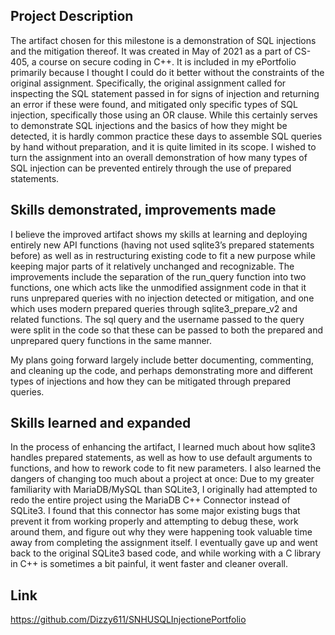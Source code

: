 ## Project Description

The artifact chosen for this milestone is a demonstration of SQL injections and the mitigation thereof. It was created in May of 2021 as a part of CS-405, a course on secure coding in C++. It is included in my ePortfolio primarily because I thought I could do it better without the constraints of the original assignment. Specifically, the original assignment called for inspecting the SQL statement passed in for signs of injection and returning an error if these were found, and mitigated only specific types of SQL injection, specifically those using an OR clause. While this certainly serves to demonstrate SQL injections and the basics of how they might be detected, it is hardly common practice these days to assemble SQL queries by hand without preparation, and it is quite limited in its scope. I wished to turn the assignment into an overall demonstration of how many types of SQL injection can be prevented entirely through the use of prepared statements.


## Skills demonstrated, improvements made

I believe the improved artifact shows my skills at learning and deploying entirely new API functions (having not used sqlite3’s prepared statements before) as well as in restructuring existing code to fit a new purpose while keeping major parts of it relatively unchanged and recognizable. The improvements include the separation of the run_query function into two functions, one which acts like the unmodified assignment code in that it runs unprepared queries with no injection detected or mitigation, and one which uses modern prepared queries through sqlite3_prepare_v2 and related functions. The sql query and the username passed to the query were split in the code so that these can be passed to both the prepared and unprepared query functions in the same manner. 

My plans going forward largely include better documenting, commenting, and cleaning up the code, and perhaps demonstrating more and different types of injections and how they can be mitigated through prepared queries. 


## Skills learned and expanded

In the process of enhancing the artifact, I learned much about how sqlite3 handles prepared statements, as well as how to use default arguments to functions, and how to rework code to fit new parameters. I also learned the dangers of changing too much about a project at once: Due to my greater familiarity with MariaDB/MySQL than SQLite3, I originally had attempted to redo the entire project using the MariaDB C++ Connector instead of SQLite3. I found that this connector has some major existing bugs that prevent it from working properly and attempting to debug these, work around them, and figure out why they were happening took valuable time away from completing the assignment itself. I eventually gave up and went back to the original SQLite3 based code, and while working with a C library in C++ is sometimes a bit painful, it went faster and cleaner overall.


## Link
https://github.com/Dizzy611/SNHUSQLInjectionePortfolio

